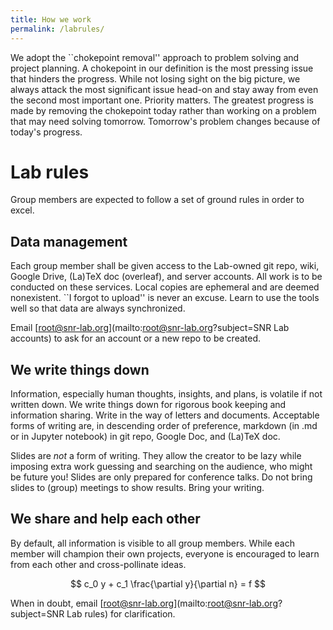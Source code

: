 ```yaml
---
title: How we work
permalink: /labrules/
---
```


We adopt the ``chokepoint removal'' approach to problem solving and project planning.  A chokepoint in our definition is the most pressing issue that hinders the progress.  While not losing sight on the big picture, we always attack the most significant issue head-on and stay away from even the second most important one.  Priority matters.  The greatest progress is made by removing the chokepoint today rather than working on a problem that may need solving tomorrow.  Tomorrow's problem changes because of today's progress.

# Lab rules

Group members are expected to follow a set of ground rules in order to excel.

## Data management

Each group member shall be given access to the Lab-owned git repo, wiki, Google Drive, (La)TeX doc (overleaf), and server accounts.  All work is to be conducted on these services.  Local copies are ephemeral and are deemed nonexistent.  ``I forgot to upload'' is never an excuse.  Learn to use the tools well so that data are always synchronized.

Email [root@snr-lab.org](mailto:root@snr-lab.org?subject=SNR Lab accounts) to ask for an account or a new repo to be created.

## We write things down

Information, especially human thoughts, insights, and plans, is volatile if not written down.  We write things down for rigorous book keeping and information sharing.  Write in the way of letters and documents.  Acceptable forms of writing are, in descending order of preference, markdown (in .md or in Jupyter notebook) in git repo, Google Doc, and (La)TeX doc.

Slides are *not* a form of writing.  They allow the creator to be lazy while imposing extra work guessing and searching on the audience, who might be future you!  Slides are only prepared for conference talks.  Do not bring slides to (group) meetings to show results.  Bring your writing.

## We share and help each other

By default, all information is visible to all group members.  While each member will champion their own projects, everyone is encouraged to learn from each other and cross-pollinate ideas.

$$ c_0 y + c_1 \frac{\partial y}{\partial n} = f $$

When in doubt, email [root@snr-lab.org](mailto:root@snr-lab.org?subject=SNR Lab rules) for clarification.
